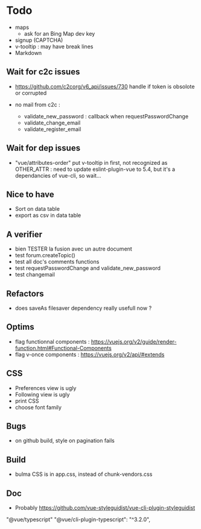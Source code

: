 # Todo

* maps
  * ask for an Bing Map dev key
* signup (CAPTCHA)
* v-tooltip : may have break lines
* Markdown

## Wait for c2c issues

* <https://github.com/c2corg/v6_api/issues/730>
  handle if token is obsolote or corrupted

* no mail from c2c :
  * validate_new_password : callback when requestPasswordChange
  * validate_change_email
  * validate_register_email

## Wait for dep issues

* "vue/attributes-order" put v-tooltip in first, not recognized as OTHER_ATTR :
     need to update eslint-plugin-vue to 5.4, but it's a dependancies of vue-cli, so wait...

## Nice to have

* Sort on data table
* export as csv in data table

## A verifier

* bien TESTER la fusion avec un autre document
* test forum.createTopic()
* test all doc's comments functions
* test requestPasswordChange and validate_new_password
* test changemail

## Refactors

* does saveAs filesaver dependency really usefull now ?

## Optims

* flag functionnal components : <https://vuejs.org/v2/guide/render-function.html#Functional-Components>
* flag v-once components : <https://vuejs.org/v2/api/#extends>

## CSS

* Preferences view is ugly
* Following view is ugly
* print CSS
* choose font family

## Bugs

* on github build, style on pagination fails

## Build

* bulma CSS is in app.css, instead of chunk-vendors.css

## Doc

* Probably <https://github.com/vue-styleguidist/vue-cli-plugin-styleguidist>

"@vue/typescript"
"@vue/cli-plugin-typescript": "^3.2.0",
